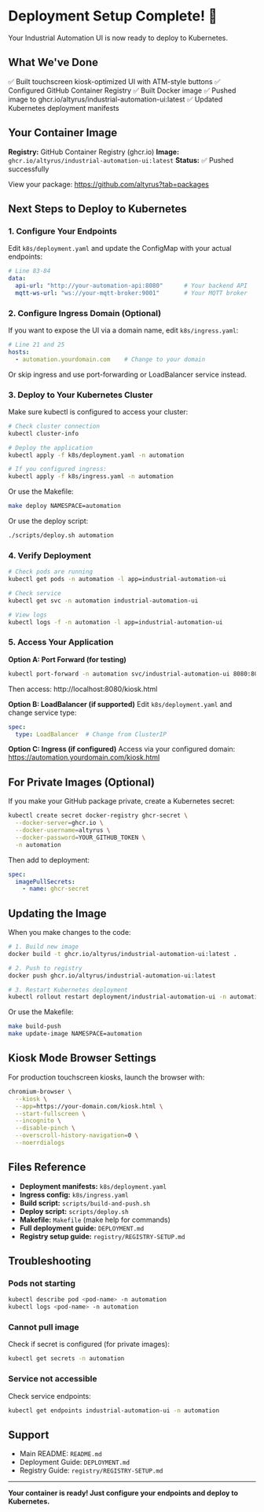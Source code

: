 # Deployment Setup Complete! 🎉

Your Industrial Automation UI is now ready to deploy to Kubernetes.

## What We've Done

✅ Built touchscreen kiosk-optimized UI with ATM-style buttons
✅ Configured GitHub Container Registry
✅ Built Docker image
✅ Pushed image to ghcr.io/altyrus/industrial-automation-ui:latest
✅ Updated Kubernetes deployment manifests

## Your Container Image

**Registry:** GitHub Container Registry (ghcr.io)
**Image:** `ghcr.io/altyrus/industrial-automation-ui:latest`
**Status:** ✅ Pushed successfully

View your package: https://github.com/altyrus?tab=packages

## Next Steps to Deploy to Kubernetes

### 1. Configure Your Endpoints

Edit `k8s/deployment.yaml` and update the ConfigMap with your actual endpoints:

```yaml
# Line 83-84
data:
  api-url: "http://your-automation-api:8080"      # Your backend API
  mqtt-ws-url: "ws://your-mqtt-broker:9001"       # Your MQTT broker
```

### 2. Configure Ingress Domain (Optional)

If you want to expose the UI via a domain name, edit `k8s/ingress.yaml`:

```yaml
# Line 21 and 25
hosts:
  - automation.yourdomain.com    # Change to your domain
```

Or skip ingress and use port-forwarding or LoadBalancer service instead.

### 3. Deploy to Your Kubernetes Cluster

Make sure kubectl is configured to access your cluster:

```bash
# Check cluster connection
kubectl cluster-info

# Deploy the application
kubectl apply -f k8s/deployment.yaml -n automation

# If you configured ingress:
kubectl apply -f k8s/ingress.yaml -n automation
```

Or use the Makefile:

```bash
make deploy NAMESPACE=automation
```

Or use the deploy script:

```bash
./scripts/deploy.sh automation
```

### 4. Verify Deployment

```bash
# Check pods are running
kubectl get pods -n automation -l app=industrial-automation-ui

# Check service
kubectl get svc -n automation industrial-automation-ui

# View logs
kubectl logs -f -n automation -l app=industrial-automation-ui
```

### 5. Access Your Application

**Option A: Port Forward (for testing)**
```bash
kubectl port-forward -n automation svc/industrial-automation-ui 8080:80
```
Then access: http://localhost:8080/kiosk.html

**Option B: LoadBalancer (if supported)**
Edit `k8s/deployment.yaml` and change service type:
```yaml
spec:
  type: LoadBalancer  # Change from ClusterIP
```

**Option C: Ingress (if configured)**
Access via your configured domain: https://automation.yourdomain.com/kiosk.html

## For Private Images (Optional)

If you make your GitHub package private, create a Kubernetes secret:

```bash
kubectl create secret docker-registry ghcr-secret \
  --docker-server=ghcr.io \
  --docker-username=altyrus \
  --docker-password=YOUR_GITHUB_TOKEN \
  -n automation
```

Then add to deployment:
```yaml
spec:
  imagePullSecrets:
    - name: ghcr-secret
```

## Updating the Image

When you make changes to the code:

```bash
# 1. Build new image
docker build -t ghcr.io/altyrus/industrial-automation-ui:latest .

# 2. Push to registry
docker push ghcr.io/altyrus/industrial-automation-ui:latest

# 3. Restart Kubernetes deployment
kubectl rollout restart deployment/industrial-automation-ui -n automation
```

Or use the Makefile:
```bash
make build-push
make update-image NAMESPACE=automation
```

## Kiosk Mode Browser Settings

For production touchscreen kiosks, launch the browser with:

```bash
chromium-browser \
  --kiosk \
  --app=https://your-domain.com/kiosk.html \
  --start-fullscreen \
  --incognito \
  --disable-pinch \
  --overscroll-history-navigation=0 \
  --noerrdialogs
```

## Files Reference

- **Deployment manifests:** `k8s/deployment.yaml`
- **Ingress config:** `k8s/ingress.yaml`
- **Build script:** `scripts/build-and-push.sh`
- **Deploy script:** `scripts/deploy.sh`
- **Makefile:** `Makefile` (make help for commands)
- **Full deployment guide:** `DEPLOYMENT.md`
- **Registry setup guide:** `registry/REGISTRY-SETUP.md`

## Troubleshooting

### Pods not starting
```bash
kubectl describe pod <pod-name> -n automation
kubectl logs <pod-name> -n automation
```

### Cannot pull image
Check if secret is configured (for private images):
```bash
kubectl get secrets -n automation
```

### Service not accessible
Check service endpoints:
```bash
kubectl get endpoints industrial-automation-ui -n automation
```

## Support

- Main README: `README.md`
- Deployment Guide: `DEPLOYMENT.md`
- Registry Guide: `registry/REGISTRY-SETUP.md`

---

**Your container is ready! Just configure your endpoints and deploy to Kubernetes.**
